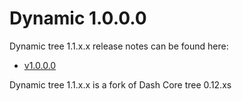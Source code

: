 Dynamic 1.0.0.0
==================

Dynamic tree 1.1.x.x release notes can be found here:
- [v1.0.0.0](release-notes/dynamic/release-notes.md)

Dynamic tree 1.1.x.x is a fork of Dash Core tree 0.12.xs
